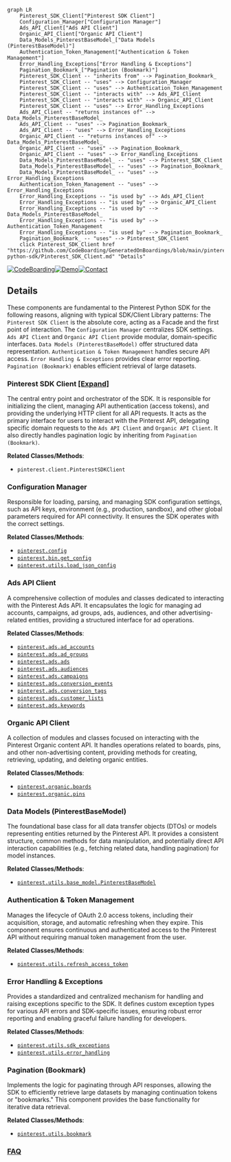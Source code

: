 ```mermaid
graph LR
    Pinterest_SDK_Client["Pinterest SDK Client"]
    Configuration_Manager["Configuration Manager"]
    Ads_API_Client["Ads API Client"]
    Organic_API_Client["Organic API Client"]
    Data_Models_PinterestBaseModel_["Data Models (PinterestBaseModel)"]
    Authentication_Token_Management["Authentication & Token Management"]
    Error_Handling_Exceptions["Error Handling & Exceptions"]
    Pagination_Bookmark_["Pagination (Bookmark)"]
    Pinterest_SDK_Client -- "inherits from" --> Pagination_Bookmark_
    Pinterest_SDK_Client -- "uses" --> Configuration_Manager
    Pinterest_SDK_Client -- "uses" --> Authentication_Token_Management
    Pinterest_SDK_Client -- "interacts with" --> Ads_API_Client
    Pinterest_SDK_Client -- "interacts with" --> Organic_API_Client
    Pinterest_SDK_Client -- "uses" --> Error_Handling_Exceptions
    Ads_API_Client -- "returns instances of" --> Data_Models_PinterestBaseModel_
    Ads_API_Client -- "uses" --> Pagination_Bookmark_
    Ads_API_Client -- "uses" --> Error_Handling_Exceptions
    Organic_API_Client -- "returns instances of" --> Data_Models_PinterestBaseModel_
    Organic_API_Client -- "uses" --> Pagination_Bookmark_
    Organic_API_Client -- "uses" --> Error_Handling_Exceptions
    Data_Models_PinterestBaseModel_ -- "uses" --> Pinterest_SDK_Client
    Data_Models_PinterestBaseModel_ -- "uses" --> Pagination_Bookmark_
    Data_Models_PinterestBaseModel_ -- "uses" --> Error_Handling_Exceptions
    Authentication_Token_Management -- "uses" --> Error_Handling_Exceptions
    Error_Handling_Exceptions -- "is used by" --> Ads_API_Client
    Error_Handling_Exceptions -- "is used by" --> Organic_API_Client
    Error_Handling_Exceptions -- "is used by" --> Data_Models_PinterestBaseModel_
    Error_Handling_Exceptions -- "is used by" --> Authentication_Token_Management
    Error_Handling_Exceptions -- "is used by" --> Pagination_Bookmark_
    Pagination_Bookmark_ -- "uses" --> Pinterest_SDK_Client
    click Pinterest_SDK_Client href "https://github.com/CodeBoarding/GeneratedOnBoardings/blob/main/pinterest-python-sdk/Pinterest_SDK_Client.md" "Details"
```

[![CodeBoarding](https://img.shields.io/badge/Generated%20by-CodeBoarding-9cf?style=flat-square)](https://github.com/CodeBoarding/GeneratedOnBoardings)[![Demo](https://img.shields.io/badge/Try%20our-Demo-blue?style=flat-square)](https://www.codeboarding.org/demo)[![Contact](https://img.shields.io/badge/Contact%20us%20-%20contact@codeboarding.org-lightgrey?style=flat-square)](mailto:contact@codeboarding.org)

## Details

These components are fundamental to the Pinterest Python SDK for the following reasons, aligning with typical SDK/Client Library patterns: The `Pinterest SDK Client` is the absolute core, acting as a Facade and the first point of interaction. The `Configuration Manager` centralizes SDK settings. `Ads API Client` and `Organic API Client` provide modular, domain-specific interfaces. `Data Models (PinterestBaseModel)` offer structured data representation. `Authentication & Token Management` handles secure API access. `Error Handling & Exceptions` provides clear error reporting. `Pagination (Bookmark)` enables efficient retrieval of large datasets.

### Pinterest SDK Client [[Expand]](./Pinterest_SDK_Client.md)
The central entry point and orchestrator of the SDK. It is responsible for initializing the client, managing API authentication (access tokens), and providing the underlying HTTP client for all API requests. It acts as the primary interface for users to interact with the Pinterest API, delegating specific domain requests to the `Ads API Client` and `Organic API Client`. It also directly handles pagination logic by inheriting from `Pagination (Bookmark)`.


**Related Classes/Methods**:

- `pinterest.client.PinterestSDKClient`


### Configuration Manager
Responsible for loading, parsing, and managing SDK configuration settings, such as API keys, environment (e.g., production, sandbox), and other global parameters required for API connectivity. It ensures the SDK operates with the correct settings.


**Related Classes/Methods**:

- <a href="https://github.com/pinterest/pinterest-python-sdk/blob/main/pinterest/config.py" target="_blank" rel="noopener noreferrer">`pinterest.config`</a>
- <a href="https://github.com/pinterest/pinterest-python-sdk/blob/main/pinterest/bin/get_config.py" target="_blank" rel="noopener noreferrer">`pinterest.bin.get_config`</a>
- <a href="https://github.com/pinterest/pinterest-python-sdk/blob/main/pinterest/utils/load_json_config.py" target="_blank" rel="noopener noreferrer">`pinterest.utils.load_json_config`</a>


### Ads API Client
A comprehensive collection of modules and classes dedicated to interacting with the Pinterest Ads API. It encapsulates the logic for managing ad accounts, campaigns, ad groups, ads, audiences, and other advertising-related entities, providing a structured interface for ad operations.


**Related Classes/Methods**:

- <a href="https://github.com/pinterest/pinterest-python-sdk/blob/main/pinterest/ads/ad_accounts.py" target="_blank" rel="noopener noreferrer">`pinterest.ads.ad_accounts`</a>
- <a href="https://github.com/pinterest/pinterest-python-sdk/blob/main/pinterest/ads/ad_groups.py" target="_blank" rel="noopener noreferrer">`pinterest.ads.ad_groups`</a>
- <a href="https://github.com/pinterest/pinterest-python-sdk/blob/main/pinterest/ads/ads.py" target="_blank" rel="noopener noreferrer">`pinterest.ads.ads`</a>
- <a href="https://github.com/pinterest/pinterest-python-sdk/blob/main/pinterest/ads/audiences.py" target="_blank" rel="noopener noreferrer">`pinterest.ads.audiences`</a>
- <a href="https://github.com/pinterest/pinterest-python-sdk/blob/main/pinterest/ads/campaigns.py" target="_blank" rel="noopener noreferrer">`pinterest.ads.campaigns`</a>
- <a href="https://github.com/pinterest/pinterest-python-sdk/blob/main/pinterest/ads/conversion_events.py" target="_blank" rel="noopener noreferrer">`pinterest.ads.conversion_events`</a>
- <a href="https://github.com/pinterest/pinterest-python-sdk/blob/main/pinterest/ads/conversion_tags.py" target="_blank" rel="noopener noreferrer">`pinterest.ads.conversion_tags`</a>
- <a href="https://github.com/pinterest/pinterest-python-sdk/blob/main/pinterest/ads/customer_lists.py" target="_blank" rel="noopener noreferrer">`pinterest.ads.customer_lists`</a>
- <a href="https://github.com/pinterest/pinterest-python-sdk/blob/main/pinterest/ads/keywords.py" target="_blank" rel="noopener noreferrer">`pinterest.ads.keywords`</a>


### Organic API Client
A collection of modules and classes focused on interacting with the Pinterest Organic content API. It handles operations related to boards, pins, and other non-advertising content, providing methods for creating, retrieving, updating, and deleting organic entities.


**Related Classes/Methods**:

- <a href="https://github.com/pinterest/pinterest-python-sdk/blob/main/pinterest/organic/boards.py" target="_blank" rel="noopener noreferrer">`pinterest.organic.boards`</a>
- <a href="https://github.com/pinterest/pinterest-python-sdk/blob/main/pinterest/organic/pins.py" target="_blank" rel="noopener noreferrer">`pinterest.organic.pins`</a>


### Data Models (PinterestBaseModel)
The foundational base class for all data transfer objects (DTOs) or models representing entities returned by the Pinterest API. It provides a consistent structure, common methods for data manipulation, and potentially direct API interaction capabilities (e.g., fetching related data, handling pagination) for model instances.


**Related Classes/Methods**:

- <a href="https://github.com/pinterest/pinterest-python-sdk/blob/main/pinterest/utils/base_model.py" target="_blank" rel="noopener noreferrer">`pinterest.utils.base_model.PinterestBaseModel`</a>


### Authentication & Token Management
Manages the lifecycle of OAuth 2.0 access tokens, including their acquisition, storage, and automatic refreshing when they expire. This component ensures continuous and authenticated access to the Pinterest API without requiring manual token management from the user.


**Related Classes/Methods**:

- <a href="https://github.com/pinterest/pinterest-python-sdk/blob/main/pinterest/utils/refresh_access_token.py" target="_blank" rel="noopener noreferrer">`pinterest.utils.refresh_access_token`</a>


### Error Handling & Exceptions
Provides a standardized and centralized mechanism for handling and raising exceptions specific to the SDK. It defines custom exception types for various API errors and SDK-specific issues, ensuring robust error reporting and enabling graceful failure handling for developers.


**Related Classes/Methods**:

- <a href="https://github.com/pinterest/pinterest-python-sdk/blob/main/pinterest/utils/sdk_exceptions.py" target="_blank" rel="noopener noreferrer">`pinterest.utils.sdk_exceptions`</a>
- <a href="https://github.com/pinterest/pinterest-python-sdk/blob/main/pinterest/utils/error_handling.py" target="_blank" rel="noopener noreferrer">`pinterest.utils.error_handling`</a>


### Pagination (Bookmark)
Implements the logic for paginating through API responses, allowing the SDK to efficiently retrieve large datasets by managing continuation tokens or "bookmarks." This component provides the base functionality for iterative data retrieval.


**Related Classes/Methods**:

- <a href="https://github.com/pinterest/pinterest-python-sdk/blob/main/pinterest/utils/bookmark.py" target="_blank" rel="noopener noreferrer">`pinterest.utils.bookmark`</a>




### [FAQ](https://github.com/CodeBoarding/GeneratedOnBoardings/tree/main?tab=readme-ov-file#faq)